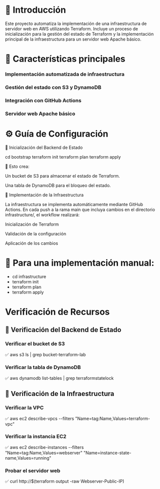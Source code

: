 # 📌 Introducción 

Este proyecto automatiza la implementación de una infraestructura de servidor web en AWS utilizando Terraform. Incluye un proceso de inicialización para la gestión del estado de Terraform y la implementación principal de la infraestructura para un servidor web Apache básico.

# 🚀 Características principales

### Implementación automatizada de infraestructura

### Gestión del estado con S3 y DynamoDB

### Integración con GitHub Actions

### Servidor web Apache básico

# ⚙️ Guía de Configuración

🔹 Inicialización del Backend de Estado

cd bootstrap
terraform init
terraform plan
terraform apply

🔹 Esto crea:

Un bucket de S3 para almacenar el estado de Terraform.

Una tabla de DynamoDB para el bloqueo del estado.

🔹 Implementación de la Infraestructura

La infraestructura se implementa automáticamente mediante GitHub Actions. En cada push a la rama main que incluya cambios en el directorio infrastructure/, el workflow realizará:

Inicialización de Terraform

Validación de la configuración

Aplicación de los cambios

# 🔹 Para una implementación manual:

* cd infrastructure
* terraform init
* terraform plan
* terraform apply

# Verificación de Recursos

## 🔹 Verificación del Backend de Estado

### Verificar el bucket de S3
✅ aws s3 ls | grep bucket-terraform-lab

### Verificar la tabla de DynamoDB
✅ aws dynamodb list-tables | grep terraformstatelock

## 🔹  Verificación de la Infraestructura

### Verificar la VPC
✅ aws ec2 describe-vpcs --filters "Name=tag:Name,Values=terraform-vpc"

### Verificar la instancia EC2
✅ aws ec2 describe-instances --filters "Name=tag:Name,Values=webserver" "Name=instance-state-name,Values=running"

### Probar el servidor web
✅ curl http://$(terraform output -raw Webserver-Public-IP)
